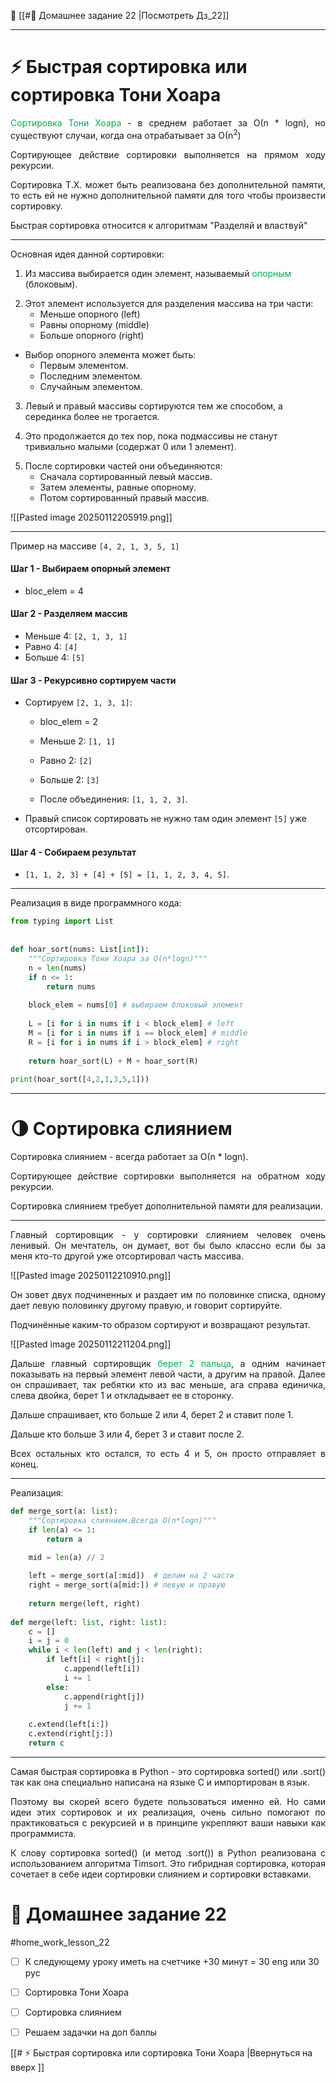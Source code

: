 
📝 [[#📝 Домашнее задание 22 |Посмотреть Дз_22]]

---
# ⚡️ Быстрая сортировка или сортировка Тони Хоара

<p align="justify"><font color="#00b050">Сортировка Тони Хоара</font> - в среднем работает за О(n * logn), но существуют случаи, когда она отрабатывает за О(n<sup>2</sup>)</p>

<p align="justify">Сортирующее действие сортировки выполняется на прямом ходу рекурсии.</p>

<p align="justify">Сортировка Т.Х. может быть реализована без дополнительной памяти, то есть ей не нужно дополнительной памяти для того чтобы произвести сортировку. </p>

<p align="justify">Быстрая сортировка относится к алгоритмам "Разделяй и властвуй"</p>

---
Основная идея данной сортировки:

1. Из массива выбирается один элемент, называемый <font color="#00b050">опорным</font> (блоковым).

<pr></pr>


2. Этот элемент используется для разделения массива на три части:
	- Меньше опорного (left)
	- Равны опорному (middle)
	- Больше опорного (right)

- Выбор опорного элемента может быть:
    - Первым элементом.
    - Последним элементом.
    - Случайным элементом.

<pr></pr>

3. Левый и правый массивы сортируются тем же способом, а серединка более не трогается. 

<pr></pr>

4. Это продолжается до тех пор, пока подмассивы не станут тривиально малыми (содержат 0 или 1 элемент).

<pr></pr>

5. После сортировки частей они объединяются:
	- Сначала сортированный левый массив.
	- Затем элементы, равные опорному.
	- Потом сортированный правый массив.


![[Pasted image 20250112205919.png]]

---
 
 Пример на массиве `[4, 2, 1, 3, 5, 1]`

#### Шаг 1 - Выбираем опорный элемент

- bloc_elem = 4

#### Шаг 2 - Разделяем массив

- Меньше 4: `[2, 1, 3, 1]`
- Равно 4: `[4]`
- Больше 4: `[5]`

#### Шаг 3 - Рекурсивно сортируем части

- Сортируем `[2, 1, 3, 1]`:
    
    - bloc_elem = 2

    - Меньше 2: `[1, 1]`
    - Равно 2: `[2]`
    - Больше 2: `[3]`

    - После объединения: `[1, 1, 2, 3]`.

- Правый список сортировать не нужно там один элемент `[5]` уже отсортирован.

#### Шаг 4 - Собираем результат

- `[1, 1, 2, 3] + [4] + [5] = [1, 1, 2, 3, 4, 5]`.

---
Реализация в виде программного кода:

```python
from typing import List  
  
  
def hoar_sort(nums: List[int]):  
    """Сортировка Тони Хоара за O(n*logn)"""  
    n = len(nums)  
    if n <= 1:  
        return nums  
  
    block_elem = nums[0] # выбираем блоковый элемент
      
    L = [i for i in nums if i < block_elem] # left 
    M = [i for i in nums if i == block_elem] # middle
    R = [i for i in nums if i > block_elem] # right
  
    return hoar_sort(L) + M + hoar_sort(R)  
  
print(hoar_sort([4,2,1,3,5,1]))
```

---
# 🌗 Сортировка слиянием

<p align="justify">Сортировка слиянием - всегда работает за О(n * logn).</p>

<p align="justify">Сортирующее действие сортировки выполняется на обратном ходу рекурсии.</p>

<p align="justify">Сортировка слиянием требует дополнительной памяти для реализации. </p>

---
<p align="justify">Главный сортировщик - у сортировки слиянием человек очень ленивый. Он мечтатель, он думает, вот бы было классно если бы за меня кто-то другой уже отсортировал часть массива. </p>

![[Pasted image 20250112210910.png]]
<p align="justify">Он зовет двух подчиненных и раздает им по половинке списка, одному дает левую половинку другому правую, и говорит сортируйте. </p>

Подчинённые каким-то образом сортируют и возвращают результат. 

![[Pasted image 20250112211204.png]]

<p align="justify">Дальше главный сортировщик <font color="#00b050">берет 2 пальца</font>, а одним начинает показывать на первый элемент левой части, а другим на правой. Далее он спрашивает, так ребятки кто из вас меньше, ага справа единичка, слева двойка, берет 1 и откладывает ее в сторонку. </p>

<p align="justify">Дальше спрашивает, кто больше 2 или 4, берет 2 и ставит поле 1.</p>

<p align="justify">Дальше кто больше 3 или 4, берет 3 и ставит после 2.</p>

<p align="justify">Всех остальных кто остался, то есть 4 и 5, он просто отправляет в конец.</p>

---
Реализация:

```python
def merge_sort(a: list):  
    """Сортировка слиянием.Всегда O(n*logn)"""  
    if len(a) <= 1:  
        return a  
      
    mid = len(a) // 2  

    left = merge_sort(a[:mid])  # делим на 2 части 
    right = merge_sort(a[mid:]) # левую и правую 
      
    return merge(left, right)  
  
def merge(left: list, right: list):  
    c = []  
    i = j = 0  
    while i < len(left) and j < len(right):  
        if left[i] < right[j]:  
            c.append(left[i])  
            i += 1  
        else:  
            c.append(right[j])  
            j += 1  
  
    c.extend(left[i:])  
    c.extend(right[j:])  
    return c
```

---
<p align="justify">Самая быстрая сортировка в Python - это сортировка sorted() или .sort() так как она специально написана на языке С и импортирован в язык. </p>

<p align="justify">Поэтому вы скорей всего будете пользоваться именно ей. Но сами идеи этих сортировок и их реализация, очень сильно помогают по практиковаться с рекурсией и в принципе укрепляют ваши навыки как программиста. </p>

<p align="justify">К слову сортировка sorted() (и метод .sort()) в Python реализована с использованием алгоритма Timsort. Это гибридная сортировка, которая сочетает в себе идеи сортировки слиянием и сортировки вставками.</p>

# 📝 Домашнее задание 22
#home_work_lesson_22

- [ ] К следующему уроку иметь на счетчике +30 минут = 30 eng или 30 рус
- [ ] Сортировка Тони Хоара
- [ ] Сортировка слиянием
- [ ] Решаем задачки на доп баллы


[[# ⚡️ Быстрая сортировка или сортировка Тони Хоара |Ввернуться на вверх ]]